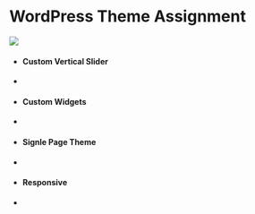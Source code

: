 <h1>WordPress Theme Assignment </h1>  <img src="https://i.ibb.co/dLjmzqP/Webp-net-resizeimage.png">

<ul>
  <li><h4>Custom Vertical Slider</h4><li>
  <li><h4>Custom Widgets</h4><li>
  <li><h4>Signle Page Theme</h4><li>
  <li><h4>Responsive</h4><li>
</ul>
